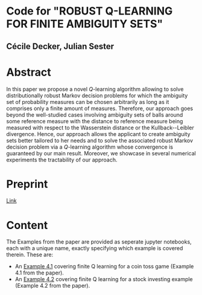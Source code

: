 # Code for "ROBUST Q-LEARNING FOR FINITE AMBIGUITY SETS"

## Cécile Decker, Julian Sester

# Abstract

In this paper we propose a novel $Q$-learning algorithm allowing to solve distributionally robust Markov decision problems for which the ambiguity set of probability measures can be chosen arbitrarily as long as it comprises only a finite amount of measures. Therefore, our approach goes beyond the well-studied cases involving ambiguity sets of balls around some reference measure with the distance to reference measure being measured with respect to the Wasserstein distance or the Kullback--Leibler divergence. Hence, our approach allows  the applicant to create ambiguity sets better tailored to her needs and to solve the associated robust Markov decision problem via a $Q$-learning algorithm whose convergence is guaranteed by our main result. Moreover, we showcase in several numerical experiments the tractability of our approach.

# Preprint

[Link](https://arxiv.org/abs/2407.04259)

# Content

The Examples from the paper are provided as seperate jupyter notebooks, each with a unique name, exactly specifying which example is covered therein. These are:
- An [Example 4.1](https://github.com/CecileDecker/FiniteQLearning/blob/main/Example_4.1_cointoss.ipynb) covering finite Q learning for a coin toss game (Example 4.1 from the paper).
- An [Example 4.2](https://github.com/CecileDecker/FiniteQLearning/blob/main/Example_4.2_stockinvesting.ipynb) covering finite Q learning for a stock investing example (Example 4.2 from the paper).
